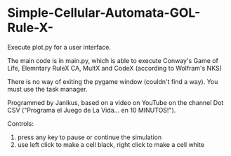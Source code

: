 # Simple-Cellular-Automata-GOL-Rule-X-

Execute plot.py for a user interface.

The main code is in main.py, which is able to execute Conway's Game of Life, Elemntary RuleX CA, MultX and CodeX (according to Wolfram's NKS)

There is no way of exiting the pygame window (couldn't find a way). You must use the task manager.

Programmed by Janikus,
based on a video on YouTube on the channel Dot CSV ("Programa el Juego de La Vida... en 10 MINUTOS!").

Controls: 
1. press any key to pause or continue the simulation
2. use left click to make a cell black, right click to make a cell white
